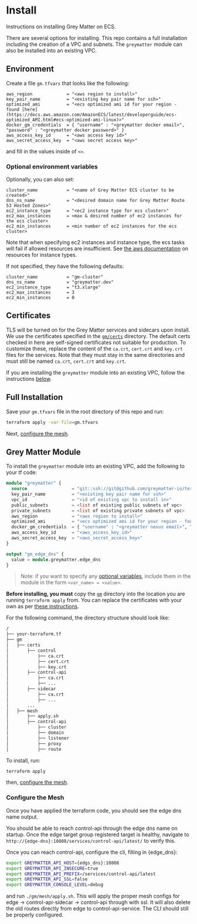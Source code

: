 # Install

Instructions on installing Grey Matter on ECS.

There are several options for installing. This repo contains a full installation including the creation of a VPC and subnets. The `greymatter` module can also be installed into an existing VPC.

## Environment

Create a file `gm.tfvars` that looks like the following:

```hcl
aws_region             = "<aws region to install>"
key_pair_name          = "<existing key pair name for ssh>"
optimized_ami          = "<ecs optimized ami id for your region - found [here](https://docs.aws.amazon.com/AmazonECS/latest/developerguide/ecs-optimized_AMI.html#ecs-optimized-ami-linux)>"
docker_gm_credentials  = { "username" : "<greymatter docker email>", "password" : "<greymatter docker password>" }
aws_access_key_id      = "<aws access key id>"
aws_secret_access_key  = "<aws secret access key>"
```

and fill in the values inside of `<>`.

### Optional environment variables

Optionally, you can also set:

```hcl
cluster_name           = "<name of Grey Matter ECS cluster to be created>"
dns_ns_name            = "<desired domain name for Grey Matter Route 53 Hosted Zones>"
ec2_instance_type      = "<ec2 instance type for ecs cluster>"
ec2_max_instances      = <max & desired number of ec2 instances for the ecs cluster>
ec2_min_instances      = <min number of ec2 instances for the ecs cluster>
```

Note that when specifying ec2 instances and instance type, the ecs tasks will fail if allowed resources are insufficient. See [the aws documentation](https://docs.aws.amazon.com/AmazonECS/latest/developerguide/container-instance-eni.html#eni-trunking-supported-instance-types) on resources for instance types.

If not specified, they have the following defaults:

```hcl
cluster_name           = "gm-cluster"
dns_ns_name            = "greymatter.dev"
ec2_instance_type      = "t3.xlarge"
ec2_max_instances      = 3
ec2_min_instances      = 0
```

## Certificates

TLS will be turned on for the Grey Matter services and sidecars upon install. We use the certificates specified in the [`gm/certs`](gm/certs) directory. The default certs checked in here are self-signed certificates not suitable for production. To customize these, replace the content of the `ca.crt`, `cert.crt` and `key.crt` files for the services. Note that they must stay in the same directories and must still be named `ca.crt`, `cert.crt` and `key.crt`.

If you are installing the `greymatter` module into an existing VPC, follow the instructions [below](#grey-matter-module).

## Full Installation

Save your `gm.tfvars` file in the root directory of this repo and run:

```bash
terraform apply -var-file=gm.tfvars
```

Next, [configure the mesh](#configure-the-mesh).

## Grey Matter Module

To install the `greymatter` module into an existing VPC, add the following to your tf code:

```tf
module "greymatter" {
  source                 = "git::ssh://git@github.com/greymatter-io/terraform-greymatter-ecs//greymatter?ref=master"
  key_pair_name          = "<existing key pair name for ssh>"
  vpc_id                 = "<id of existing vpc to install in>"
  public_subnets         = <list of existing public subnets of vpc>
  private_subnets        = <list of existing private subnets of vpc>
  aws_region             = "<aws region to install>"
  optimized_ami          = "<ecs optimized ami id for your region - found [here](https://docs.aws.amazon.com/AmazonECS/latest/developerguide/ecs-optimized_AMI.html#ecs-optimized-ami-linux)>"
  docker_gm_credentials  = { "username" : "<greymatter nexus email>", "password" : "<greymatter nexus password>" }
  aws_access_key_id      = "<aws_access_key_id>"
  aws_secret_access_key  = "<aws_secret_access_key>"
}

output "gm_edge_dns" {
  value = module.greymatter.edge_dns
}
```

> Note: if you want to specify any [optional variables](#optional-environment-variables), include them in the module in the form `<var_name> = <value>`.

**Before installing, you must** copy the [`gm`](gm) directory into the location you are running `terraform apply` from. You can replace the certificates with your own as per [these instructions](#certificates).

For the following command, the directory structure should look like:

```bash
/
├── your-terraform.tf
├── gm
│   ├── certs
│       ├── control
│           ├── ca.crt
│           ├── cert.crt
│           ├── key.crt
│       ├── control-api
│           ├── ca.crt
│           ├── ...
│       ├── sidecar
│           ├── ca.crt
│           ├── ...
│       ...
│   ├── mesh
│       ├── apply.sh
│       ├── control-api
│           ├── cluster
│           ├── domain
│           ├── listener
│           ├── proxy
│           ├── route
```

To install, run:

```bash
terraform apply
```

then, [configure the mesh](#configure-the-mesh).

### Configure the Mesh

Once you have applied the terraform code, you should see the edge dns name output.

You should be able to reach control-api through the edge dns name on startup. Once the edge target group registered target is healthy, navigate to `http://{edge-dns}:10808/services/control-api/latest/` to verify this.

Once you can reach control-api, configure the cli, filling in {edge_dns}:

```bash
export GREYMATTER_API_HOST={edgs_dns}:10808
export GREYMATTER_API_INSECURE=true
export GREYMATTER_API_PREFIX=/services/control-api/latest
export GREYMATTER_API_SSL=false
export GREYMATTER_CONSOLE_LEVEL=debug
```

and run `./gm/mesh/apply.sh`.  This will apply the proper mesh configs for edge -> control-api-sidecar -> control-api through with ssl. It will also delete the old routes directly from edge to control-api-service. The CLI should still be properly configured.
